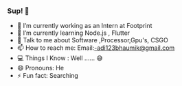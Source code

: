 ### Sup! 🤟

- 🔭 I’m currently working as an Intern at Footprint
- 🌱 I’m currently learning Node.js , Flutter
- 💬 Talk to me about  Software ,Processor,Gpu's, CSGO 
- 📫 How to reach me: Email:-adi123bhaumik@gmail.com
- 💻 Things I Know : Well ...... 😅
- 😄 Pronouns: He
- ⚡ Fun fact: Searching


<!--
**Adityabhaumik/Adityabhaumik** is a ✨ _special_ ✨ repository because its `README.md` (this file) appears on your GitHub profile.

Here are some ideas to get you started:

- 🔭 I’m currently working on ...
- 🌱 I’m currently learning ...
- 👯 I’m looking to collaborate on ...
- 🤔 I’m looking for help with ...
- 💬 Ask me about ...
- 📫 How to reach me: ...
- 😄 Pronouns: ...
- ⚡ Fun fact: ...
-->
